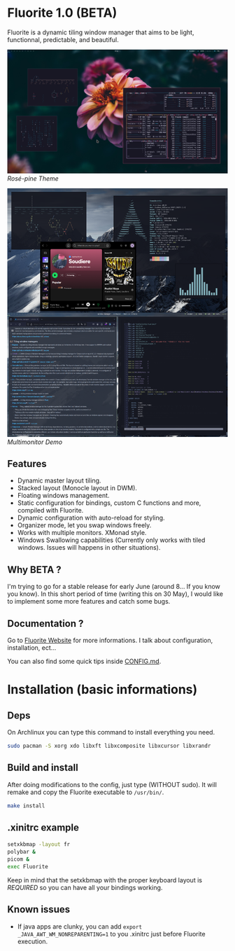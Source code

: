 # Fluorite 1.0 (BETA)

Fluorite is a dynamic tiling window manager that aims to be light, functionnal, predictable, and beautiful.

![Fluorite Presentation](./screenshots/rose-pine.png)
*Rosé-pine Theme*

![Fluorite Presentation](./screenshots/Multimonitor.png)
*Multimonitor Demo*

## Features

- Dynamic master layout tiling.
- Stacked layout (Monocle layout in DWM).
- Floating windows management.
- Static configuration for bindings, custom C functions and more, compiled with Fluorite.
- Dynamic configuration with auto-reload for styling.
- Organizer mode, let you swap windows freely.
- Works with multiple monitors. XMonad style.
- Windows Swallowing capabilities (Currently only works with tiled windows. Issues will happens in other situations).

## Why BETA ?

I'm trying to go for a stable release for early June (around 8... If you know you know). In this short period of time (writing this on 30 May), I would like to implement some more features and catch some bugs.

## Documentation ?

Go to [Fluorite Website](https://fluorite.surge.sh) for more informations. I talk about configuration, installation, ect...

You can also find some quick tips inside [CONFIG.md](./CONFIG.md).

# Installation (basic informations)

## Deps

On Archlinux you can type this command to install everything you need.

``` sh
sudo pacman -S xorg xdo libxft libxcomposite libxcursor libxrandr
```

## Build and install

After doing modifications to the config, just type (WITHOUT sudo). It will remake and copy the Fluorite executable to `/usr/bin/`.

``` sh
make install
```

## .xinitrc example

``` sh
setxkbmap -layout fr
polybar &
picom &
exec Fluorite
```

Keep in mind that the setxkbmap with the proper keyboard layout is *REQUIRED* so you can have all your bindings working.

## Known issues

- If java apps are clunky, you can add `export _JAVA_AWT_WM_NONREPARENTING=1` to you .xinitrc just before Fluorite execution.
